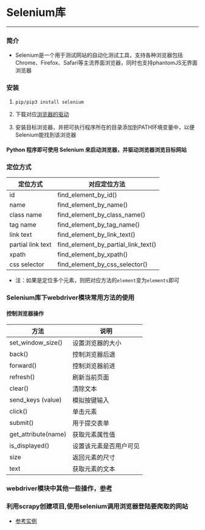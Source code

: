 # Selenium库
___
### 简介

* Selenium是一个用于测试网站的自动化测试工具，支持各种浏览器包括Chrome、Firefox、Safari等主流界面浏览器，同时也支持phantomJS无界面浏览器

### 安装
 1. `pip/pip3 install selenium`
 
 2. 下载对应[浏览器的驱动](https://selenium-python.readthedocs.io/installation.html#drivers)
 
 3. 安装目标浏览器，并把可执行程序所在的目录添加到PATH环境变量中，以便Selenium能找到该浏览器

#### Python 程序即可使用 Selenium 来启动浏览器，并驱动浏览器浏览目标网站

### 定位方式

 |定位方式              |对应定位方法                        |
 |--------------------|-----------------------------------|
 |id                  |find_element_by_id()               |
 |name                |find_element_by_name()             |
 |class name          |find_element_by_class_name()       |
 |tag name            |find_element_by_tag_name()         |
 |link text           |find_element_by_link_text()        |
 |partial link text   |find_element_by_partial_link_text()|
 |xpath               |find_element_by_xpath()            |
 |css selector        |find_element_by_css_selector()     |
 
* 注：如果是定位多个元素，则把对应方法的`element`变为`elements`即可

### Selenium库下webdriver模块常用方法的使用
#### 控制浏览器操作

|方法          	         |说明              |
|-----------------------|------------------|
|set_window_size()      |设置浏览器的大小     |
|back()                 |控制浏览器后退       |
|forward() 	            |控制浏览器前进       | 
|refresh()	             |刷新当前页面         |
|clear()	               |清除文本            |
|send_keys (value)	     |模拟按键输入         |
|click()	               |单击元素            |
|submit()	              |用于提交表单         |
|get_attribute(name)	   |获取元素属性值        |
|is_displayed()	        |设置该元素是否用户可见 |
|size	                  |返回元素的尺寸        |
|text	                  |获取元素的文本        |

### webdriver模块中其他一些操作，[参考](https://blog.csdn.net/weixin_36279318/article/details/79475388)

### 利用scrapy创建项目,使用selenium调用浏览器登陆要爬取的网站
 * [参考实例](http://c.biancheng.net/view/2764.html)
